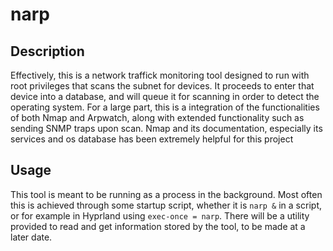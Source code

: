 # narp
## Description
Effectively, this is a network traffick monitoring tool designed to run with root privileges that scans the subnet for devices. It proceeds
to enter that device into a database, and will queue it for scanning in order to detect the operating system. For a large part, this is a
integration of the functionalities of both Nmap and Arpwatch, along with extended functionality such as sending SNMP traps upon scan. Nmap
and its documentation, especially its services and os database has been extremely helpful for this project
## Usage
This tool is meant to be running as a process in the background. Most often this is achieved through some startup script, whether it is 
`narp &` in a script, or for example in Hyprland using `exec-once = narp`. There will be a utility provided to read and get information
stored by the tool, to be made at a later date.

